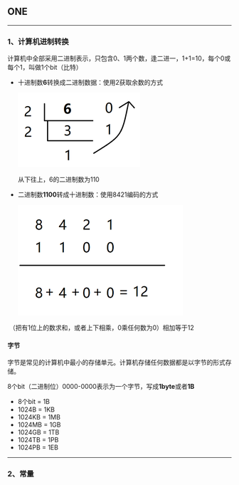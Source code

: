 ## ONE

****

### 1、计算机进制转换

  计算机中全部采用二进制表示，只包含0、1两个数，逢二进一，1+1=10，每个0或每个1，叫做1个bit（比特）

- 十进制数**6**转换成二进制数据：使用2获取余数的方式

  <img src="进制转换.assets/1573440770335.png" alt="1573440770335" style="zoom:50%;" />

  从下往上，6的二进制数为110

- 二进制数**1100**转成十进制数：使用8421编码的方式

  ![1573441071148](进制转换.assets/1573441071148.png)

​		（把有1位上的数求和，或者上下相乘，0乘任何数为0）相加等于12

#### 字节

​	字节是常见的计算机中最小的存储单元。计算机存储任何数据都是以字节的形式存储。 

​	8个bit（二进制位）0000-0000表示为一个字节，写成**1byte**或者**1B**

- 8个bit = 1B
- 1024B = 1KB
- 1024KB = 1MB
- 1024MB = 1GB
- 1024GB = 1TB
- 1024TB = 1PB
- 1024PB = 1EB

***

### 2、常量













